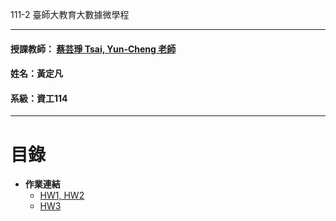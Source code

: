  111-2 臺師大教育大數據微學程
***
 #### 授課教師： [蔡芸琤 Tsai, Yun-Cheng 老師](https://github.com/pecu?tab=repositories)
 #### 姓名：黃定凡
 #### 系級：資工114
***
# 目錄  
+ **作業連結** 
    - [HW1, HW2](https://github.com/din2009siuc/LAT-Repo/blob/main/hw1-2.ipynb)
    - [HW3](https://github.com/din2009siuc/LAT-Repo/blob/main/hw3/TextMining.ipynb)
